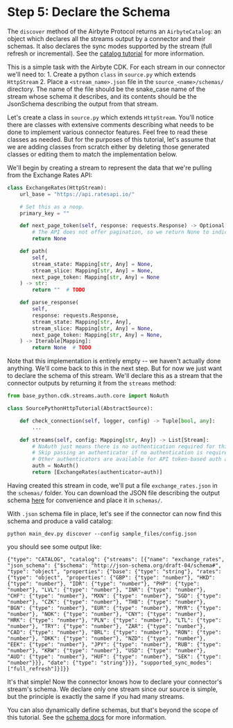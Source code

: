 # Step 5: Declare the Schema

The `discover` method of the Airbyte Protocol returns an `AirbyteCatalog`: an object which declares all the streams output by a connector and their schemas. It also declares the sync modes supported by the stream \(full refresh or incremental\). See the [catalog tutorial](https://docs.airbyte.io/tutorials/tutorials/beginners-guide-to-catalog) for more information.

This is a simple task with the Airbyte CDK. For each stream in our connector we'll need to: 1. Create a python `class` in `source.py` which extends `HttpStream` 2. Place a `<stream_name>.json` file in the `source_<name>/schemas/` directory. The name of the file should be the snake\_case name of the stream whose schema it describes, and its contents should be the JsonSchema describing the output from that stream.

Let's create a class in `source.py` which extends `HttpStream`. You'll notice there are classes with extensive comments describing what needs to be done to implement various connector features. Feel free to read these classes as needed. But for the purposes of this tutorial, let's assume that we are adding classes from scratch either by deleting those generated classes or editing them to match the implementation below.

We'll begin by creating a stream to represent the data that we're pulling from the Exchange Rates API:

```python
class ExchangeRates(HttpStream):
    url_base = "https://api.ratesapi.io/"

    # Set this as a noop.
    primary_key = ""

    def next_page_token(self, response: requests.Response) -> Optional[Mapping[str, Any]]:
        # The API does not offer pagination, so we return None to indicate there are no more pages in the response
        return None

    def path(
        self, 
        stream_state: Mapping[str, Any] = None, 
        stream_slice: Mapping[str, Any] = None, 
        next_page_token: Mapping[str, Any] = None
    ) -> str:
        return ""  # TODO

    def parse_response(
        self,
        response: requests.Response,
        stream_state: Mapping[str, Any],
        stream_slice: Mapping[str, Any] = None,
        next_page_token: Mapping[str, Any] = None,
    ) -> Iterable[Mapping]:
        return None  # TODO
```

Note that this implementation is entirely empty -- we haven't actually done anything. We'll come back to this in the next step. But for now we just want to declare the schema of this stream. We'll declare this as a stream that the connector outputs by returning it from the `streams` method:

```python
from base_python.cdk.streams.auth.core import NoAuth

class SourcePythonHttpTutorial(AbstractSource):

    def check_connection(self, logger, config) -> Tuple[bool, any]:
        ...

    def streams(self, config: Mapping[str, Any]) -> List[Stream]:
        # NoAuth just means there is no authentication required for this API and is included for completeness.
        # Skip passing an authenticator if no authentication is required.
        # Other authenticators are available for API token-based auth and Oauth2. 
        auth = NoAuth()  
        return [ExchangeRates(authenticator=auth)]
```

Having created this stream in code, we'll put a file `exchange_rates.json` in the `schemas/` folder. You can download the JSON file describing the output schema [here](https://github.com/airbytehq/airbyte/tree/d940c78307f09f38198e50e54195052d762af944/docs/contributing-to-airbyte/tutorials/cdk-tutorial-alpha/http_api_source_assets/exchange_rates.json) for convenience and place it in `schemas/`.

With `.json` schema file in place, let's see if the connector can now find this schema and produce a valid catalog:

```text
python main_dev.py discover --config sample_files/config.json
```

you should see some output like:

```text
{"type": "CATALOG", "catalog": {"streams": [{"name": "exchange_rates", "json_schema": {"$schema": "http://json-schema.org/draft-04/schema#", "type": "object", "properties": {"base": {"type": "string"}, "rates": {"type": "object", "properties": {"GBP": {"type": "number"}, "HKD": {"type": "number"}, "IDR": {"type": "number"}, "PHP": {"type": "number"}, "LVL": {"type": "number"}, "INR": {"type": "number"}, "CHF": {"type": "number"}, "MXN": {"type": "number"}, "SGD": {"type": "number"}, "CZK": {"type": "number"}, "THB": {"type": "number"}, "BGN": {"type": "number"}, "EUR": {"type": "number"}, "MYR": {"type": "number"}, "NOK": {"type": "number"}, "CNY": {"type": "number"}, "HRK": {"type": "number"}, "PLN": {"type": "number"}, "LTL": {"type": "number"}, "TRY": {"type": "number"}, "ZAR": {"type": "number"}, "CAD": {"type": "number"}, "BRL": {"type": "number"}, "RON": {"type": "number"}, "DKK": {"type": "number"}, "NZD": {"type": "number"}, "EEK": {"type": "number"}, "JPY": {"type": "number"}, "RUB": {"type": "number"}, "KRW": {"type": "number"}, "USD": {"type": "number"}, "AUD": {"type": "number"}, "HUF": {"type": "number"}, "SEK": {"type": "number"}}}, "date": {"type": "string"}}}, "supported_sync_modes": ["full_refresh"]}]}}
```

It's that simple! Now the connector knows how to declare your connector's stream's schema. We declare only one stream since our source is simple, but the principle is exactly the same if you had many streams.

You can also dynamically define schemas, but that's beyond the scope of this tutorial. See the [schema docs](https://github.com/airbytehq/airbyte/blob/master/airbyte-integrations/bases/base-python/docs/schemas.md) for more information.

